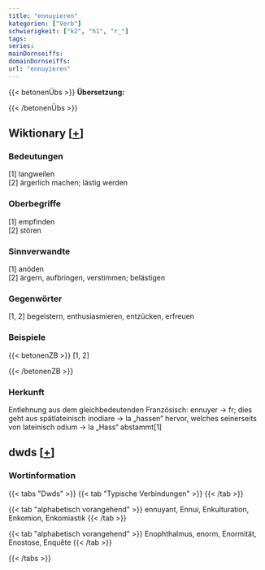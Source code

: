 ```yaml
---
title: "ennuyieren"
kategorien: ["Verb"]
schwierigkeit: ["k2", "h1", "r_"]
tags:
series:
mainDornseiffs:
domainDornseiffs:
url: "ennuyieren"
---
```


{{< betonenÜbs >}}
**Übersetzung:**  
  
{{< /betonenÜbs >}}

## Wiktionary [[+](https://de.wiktionary.org/wiki/ennuyieren)]

### Bedeutungen
[1] langweilen  
[2] ärgerlich machen; lästig werden  

### Oberbegriffe
[1] empfinden  
[2] stören  

### Sinnverwandte
[1] anöden  
[2] ärgern, aufbringen, verstimmen; belästigen  

### Gegenwörter
[1, 2] begeistern, enthusiasmieren, entzücken, erfreuen  

### Beispiele
{{< betonenZB >}}
[1, 2]  

{{< /betonenZB >}}
### Herkunft
Entlehnung aus dem gleichbedeutenden Französisch: ennuyer → fr; dies geht aus spätlateinisch inodiare → la „hassen“ hervor, welches seinerseits von lateinisch odium → la „Hass“ abstammt[1]  



## dwds [[+](https://www.dwds.de/wb/ennuyieren)]

### Wortinformation
{{< tabs "Dwds" >}}
{{< tab "Typische Verbindungen" >}}
{{< /tab >}}

{{< tab "alphabetisch vorangehend" >}}
ennuyant, Ennui, Enkulturation, Enkomion, Enkomiastik
{{< /tab >}}

{{< tab "alphabetisch vorangehend" >}}
Enophthalmus, enorm, Enormität, Enostose, Enquête
{{< /tab >}}

{{< /tabs >}}


